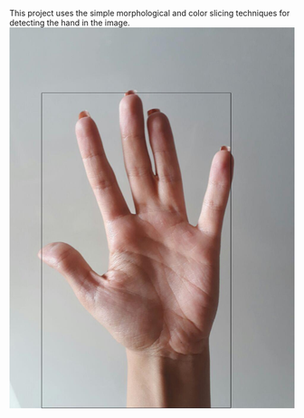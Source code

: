 This project uses the simple morphological and color slicing techniques for detecting the hand in the image.
![](r2.jpg)
